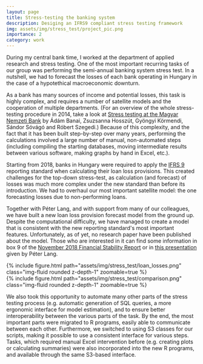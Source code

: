 ```yaml
---
layout: page
title: Stress-testing the banking system
description: Desiging an IFRS9 compliant stress testing framework
img: assets/img/stress_test/project_pic.png
importance: 2
category: work
---
```


During my central bank time, I worked at the department of applied research and stress testing. One of the most important recurring tasks of our group was performing the semi-annual banking system stress test. In a nutshell, we had to forecast the losses of each bank operating in Hungary in the case of a hypotethical macroeconomic downturn.

As a bank has many sources of income and potential losses, this task is highly complex, and requires a number of satellite models and the cooperation of multiple departments. (For an overview of the whole stress-testing procedure in 2014, take a look at [Stress testing at the Magyar Nemzeti Bank](https://www.mnb.hu/letoltes/op109-final.pdf) by Ádám Banai, Zsuzsanna Hosszút, Gyöngyi Körmendi, Sándor Sóvágó and Róbert Szegedi.) Because of this complexity, and the fact that it has been built step-by-step over many years, performing the calculations involved a large number of manual, non-automated steps (including compiling the starting databases, moving intermediate results between various software, making graphs by hand in Excel, etc.).

Starting from 2018, banks in Hungary were required to apply the [IFRS 9](https://www.ifrs.org/issued-standards/list-of-standards/ifrs-9-financial-instruments/) reporting standard when calculating their loan loss provisions. This created challenges for the top-down stress-test, as calculation (and forecast) of losses was much more complex under the new standard than before its introduction. We had to overhaul our most important satellite model: the one forecasting losses due to non-performing loans.

Together with Péter Lang, and with support from many of our colleagues, we have built a new loan loss provision forecast model from the ground up. Despite the computational difficulty, we have managed to create a model that is consistent with the new reporting standard's most important features. Unfortunately, as of yet, no research paper have been published about the model. Those who are interested in it can find some information in box 9 of the [November 2018 Financial Stability Report](https://www.mnb.hu/letoltes/financial-stability-report-nov-2018.pdf) or in [this presentation](https://www.eba.europa.eu/sites/default/documents/files/document_library/Calendar/Conference-Workshop/2019/8th%20annual%20workshop%20documents/10%20P%C3%A9ter%20Lang.pdf) given by Péter Lang.

<div class="row mt-2">
    <div class="col-sm mt-3 mt-md-0">
        {% include figure.html path="assets/img/stress_test/loan_losses.png" class="img-fluid rounded z-depth-1" zoomable=true %}
    </div>
    <div class="col-sm mt-3 mt-md-0">
        {% include figure.html path="assets/img/stress_test/comparison.png" class="img-fluid rounded z-depth-1" zoomable=true %}
    </div>
</div>

We also took this opportunity to automate many other parts of the stress testing process (e.g. automatic generation of SQL queries, a more ergonomic interface for model estimation), and to ensure better interoperability between the various parts of the task. By the end, the most important parts were migrated to R programs, easily able to communicate between each other. Furthermore, we switched to using S3 classes for our scripts, making it possible to use a consistent interface for various steps. Tasks, which required manual Excel intervention before (e.g. creating plots or calculating summaries) were also incorporated into the new R programs, and available through the same S3-based interface.
